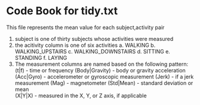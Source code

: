 # Code Book for tidy.txt
This file represents the mean value for each subject,activity pair

1.  subject is one of thirty subjects whose activities were measured
2.  the acitivity column is one of six activities 
  a. WALKING
  b. WALKING_UPSTAIRS
  c. WALKING_DOWNSTAIRS
  d. SITTING
  e. STANDING
  f. LAYING
3.  The measurement columns are named based on the following pattern:
  (t|f) - time or frequency
  (Body|Gravity) - body or gravity acceleration
  (Acc|Gyro) - accelerometer or gyroscopic measurement
  (Jerk) - if a jerk measurement
  (Mag) - magnetometer
  (Std|Mean) - standard deviation or mean  
  (X|Y|X) - measured in the X, Y, or Z axis, if applicable


